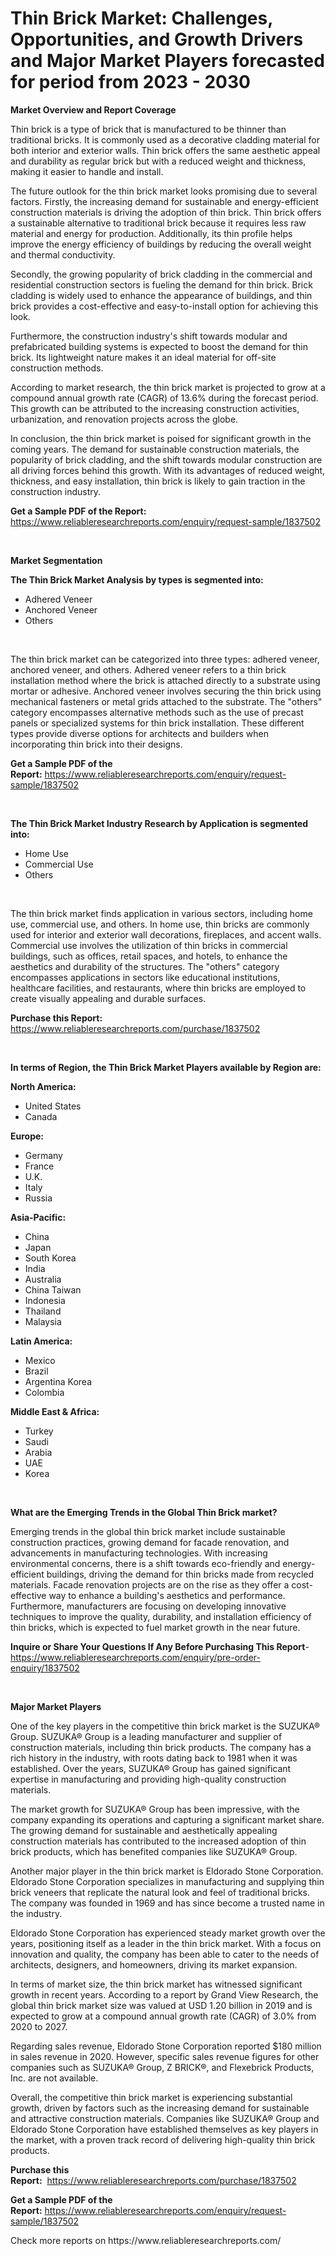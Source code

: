 <p><h1>Thin Brick Market: Challenges, Opportunities, and Growth Drivers and Major Market Players forecasted for period from 2023 - 2030</h1></p><p><strong>Market Overview and Report Coverage</strong></p>
<p><p>Thin brick is a type of brick that is manufactured to be thinner than traditional bricks. It is commonly used as a decorative cladding material for both interior and exterior walls. Thin brick offers the same aesthetic appeal and durability as regular brick but with a reduced weight and thickness, making it easier to handle and install.</p><p>The future outlook for the thin brick market looks promising due to several factors. Firstly, the increasing demand for sustainable and energy-efficient construction materials is driving the adoption of thin brick. Thin brick offers a sustainable alternative to traditional brick because it requires less raw material and energy for production. Additionally, its thin profile helps improve the energy efficiency of buildings by reducing the overall weight and thermal conductivity.</p><p>Secondly, the growing popularity of brick cladding in the commercial and residential construction sectors is fueling the demand for thin brick. Brick cladding is widely used to enhance the appearance of buildings, and thin brick provides a cost-effective and easy-to-install option for achieving this look.</p><p>Furthermore, the construction industry's shift towards modular and prefabricated building systems is expected to boost the demand for thin brick. Its lightweight nature makes it an ideal material for off-site construction methods.</p><p>According to market research, the thin brick market is projected to grow at a compound annual growth rate (CAGR) of 13.6% during the forecast period. This growth can be attributed to the increasing construction activities, urbanization, and renovation projects across the globe.</p><p>In conclusion, the thin brick market is poised for significant growth in the coming years. The demand for sustainable construction materials, the popularity of brick cladding, and the shift towards modular construction are all driving forces behind this growth. With its advantages of reduced weight, thickness, and easy installation, thin brick is likely to gain traction in the construction industry.</p></p>
<p><strong>Get a Sample PDF of the Report:</strong> <a href="https://www.reliableresearchreports.com/enquiry/request-sample/1837502">https://www.reliableresearchreports.com/enquiry/request-sample/1837502</a></p>
<p>&nbsp;</p>
<p><strong>Market Segmentation</strong></p>
<p><strong>The Thin Brick Market Analysis by types is segmented into:</strong></p>
<p><ul><li>Adhered Veneer</li><li>Anchored Veneer</li><li>Others</li></ul></p>
<p>&nbsp;</p>
<p><p>The thin brick market can be categorized into three types: adhered veneer, anchored veneer, and others. Adhered veneer refers to a thin brick installation method where the brick is attached directly to a substrate using mortar or adhesive. Anchored veneer involves securing the thin brick using mechanical fasteners or metal grids attached to the substrate. The "others" category encompasses alternative methods such as the use of precast panels or specialized systems for thin brick installation. These different types provide diverse options for architects and builders when incorporating thin brick into their designs.</p></p>
<p><strong>Get a Sample PDF of the Report:</strong>&nbsp;<a href="https://www.reliableresearchreports.com/enquiry/request-sample/1837502">https://www.reliableresearchreports.com/enquiry/request-sample/1837502</a></p>
<p>&nbsp;</p>
<p><strong>The Thin Brick Market Industry Research by Application is segmented into:</strong></p>
<p><ul><li>Home Use</li><li>Commercial Use</li><li>Others</li></ul></p>
<p>&nbsp;</p>
<p><p>The thin brick market finds application in various sectors, including home use, commercial use, and others. In home use, thin bricks are commonly used for interior and exterior wall decorations, fireplaces, and accent walls. Commercial use involves the utilization of thin bricks in commercial buildings, such as offices, retail spaces, and hotels, to enhance the aesthetics and durability of the structures. The "others" category encompasses applications in sectors like educational institutions, healthcare facilities, and restaurants, where thin bricks are employed to create visually appealing and durable surfaces.</p></p>
<p><strong>Purchase this Report:</strong>&nbsp; <a href="https://www.reliableresearchreports.com/purchase/1837502">https://www.reliableresearchreports.com/purchase/1837502</a></p>
<p>&nbsp;</p>
<p><strong>In terms of Region, the Thin Brick Market Players available by Region are:</strong></p>
<p>
    <p> <strong> North America: </strong>
        <ul>
            <li>United States</li>
            <li>Canada</li>
        </ul>
        </p> 
    <p> <strong> Europe: </strong>
        <ul>
            <li>Germany</li>
            <li>France</li>
            <li>U.K.</li>
            <li>Italy</li>
            <li>Russia</li>
        </ul>
        </p> 
    <p> <strong> Asia-Pacific: </strong>
        <ul>
            <li>China</li>
            <li>Japan</li>
            <li>South Korea</li>
            <li>India</li>
            <li>Australia</li>
            <li>China Taiwan</li>
            <li>Indonesia</li>
            <li>Thailand</li>
            <li>Malaysia</li>
        </ul>
        </p> 
    <p> <strong> Latin America: </strong>
        <ul>
            <li>Mexico</li>
            <li>Brazil</li>
            <li>Argentina Korea</li>
            <li>Colombia</li>
        </ul>
        </p> 
    <p> <strong> Middle East & Africa: </strong>
        <ul>
            <li>Turkey</li>
            <li>Saudi</li>
            <li>Arabia</li>
            <li>UAE</li>
            <li>Korea</li>
        </ul>
    </p>
    </p>
<p>&nbsp;</p>
<p><strong>What are the Emerging Trends in the Global Thin Brick market?</strong></p>
<p><p>Emerging trends in the global thin brick market include sustainable construction practices, growing demand for facade renovation, and advancements in manufacturing technologies. With increasing environmental concerns, there is a shift towards eco-friendly and energy-efficient buildings, driving the demand for thin bricks made from recycled materials. Facade renovation projects are on the rise as they offer a cost-effective way to enhance a building's aesthetics and performance. Furthermore, manufacturers are focusing on developing innovative techniques to improve the quality, durability, and installation efficiency of thin bricks, which is expected to fuel market growth in the near future.</p></p>
<p><strong>Inquire or Share Your Questions If Any Before Purchasing This Report</strong>- <a href="https://www.reliableresearchreports.com/enquiry/pre-order-enquiry/1837502">https://www.reliableresearchreports.com/enquiry/pre-order-enquiry/1837502</a></p>
<p>&nbsp;</p>
<p><strong>Major Market Players</strong></p>
<p><p>One of the key players in the competitive thin brick market is the SUZUKA® Group. SUZUKA® Group is a leading manufacturer and supplier of construction materials, including thin brick products. The company has a rich history in the industry, with roots dating back to 1981 when it was established. Over the years, SUZUKA® Group has gained significant expertise in manufacturing and providing high-quality construction materials.</p><p>The market growth for SUZUKA® Group has been impressive, with the company expanding its operations and capturing a significant market share. The growing demand for sustainable and aesthetically appealing construction materials has contributed to the increased adoption of thin brick products, which has benefited companies like SUZUKA® Group.</p><p>Another major player in the thin brick market is Eldorado Stone Corporation. Eldorado Stone Corporation specializes in manufacturing and supplying thin brick veneers that replicate the natural look and feel of traditional bricks. The company was founded in 1969 and has since become a trusted name in the industry.</p><p>Eldorado Stone Corporation has experienced steady market growth over the years, positioning itself as a leader in the thin brick market. With a focus on innovation and quality, the company has been able to cater to the needs of architects, designers, and homeowners, driving its market expansion.</p><p>In terms of market size, the thin brick market has witnessed significant growth in recent years. According to a report by Grand View Research, the global thin brick market size was valued at USD 1.20 billion in 2019 and is expected to grow at a compound annual growth rate (CAGR) of 3.0% from 2020 to 2027.</p><p>Regarding sales revenue, Eldorado Stone Corporation reported $180 million in sales revenue in 2020. However, specific sales revenue figures for other companies such as SUZUKA® Group, Z BRICK®, and Flexebrick Products, Inc. are not available.</p><p>Overall, the competitive thin brick market is experiencing substantial growth, driven by factors such as the increasing demand for sustainable and attractive construction materials. Companies like SUZUKA® Group and Eldorado Stone Corporation have established themselves as key players in the market, with a proven track record of delivering high-quality thin brick products.</p></p>
<p><strong>Purchase this Report:</strong>&nbsp;&nbsp;<a href="https://www.reliableresearchreports.com/purchase/1837502">https://www.reliableresearchreports.com/purchase/1837502</a></p>
<p></p>
<p><strong>Get a Sample PDF of the Report:</strong>&nbsp;<a href="https://www.reliableresearchreports.com/enquiry/request-sample/1837502">https://www.reliableresearchreports.com/enquiry/request-sample/1837502</a></p>
<p>Check more reports on https://www.reliableresearchreports.com/</p>